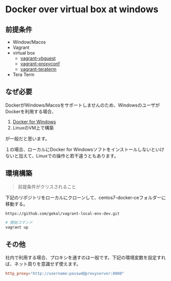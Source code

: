 # Docker over virtual box at windows

## 前提条件

* Window/Macos
* Vagrant
* virtual box
    * [vagrant-vbguest](https://github.com/dotless-de/vagrant-vbguest)
    * [vagrant-proxyconf](https://github.com/tmatilai/vagrant-proxyconf)
    * [vagrant-teraterm](https://github.com/tiibun/vagrant-teraterm)
* Tera Term

## なぜ必要

DockerがWindows/Macosをサポートしませんのため、WindowsのユーザがDockerを利用する場合、

1. [Docker for Windows](https://docs.docker.com/docker-for-windows/)
2. LinuxのVM上で構築

が一般だと思います。

１の場合、ローカルにDocker for Windowsソフトをインストールしないといけないと加えて、Linuxでの操作と若干違うともあります。

## 環境構築

> 前提条件がクリスされること

下記のリポジトリをローカルにクローンして、centos7-docker-ceフォルダーに移動する。

    https://github.com/gekal/vagrant-local-env-dev.git

```powershell
# 開始コマンド
vagrant up
```

## その他
社内で利用する場合、プロキシを通すのは一般です。下記の環境変数を設定すれば、ネット周りを意識せず使えます。

```conf
http_proxy="http://username:passwd@proxyserver:8080"
```
